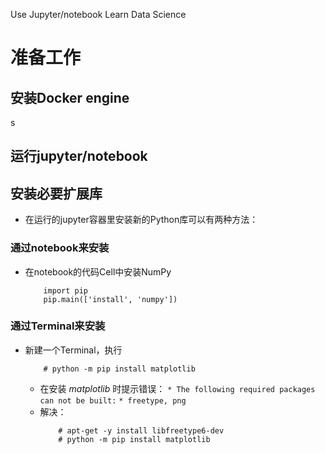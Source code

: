 ﻿Use Jupyter/notebook Learn Data Science



#  准备工作
  
## 安装Docker engine
s
## 运行jupyter/notebook

## 安装必要扩展库

* 在运行的jupyter容器里安装新的Python库可以有两种方法：

### 通过notebook来安装

* 在notebook的代码Cell中安装NumPy
    ```
        import pip
        pip.main(['install', 'numpy'])
    ```

### 通过Terminal来安装

* 新建一个Terminal，执行
    ```
        # python -m pip install matplotlib
    ```
    
    * 在安装 *matplotlib* 时提示错误：
        `* The following required packages can not be built:`
        `* freetype, png`
    * 解决：
        ```
            # apt-get -y install libfreetype6-dev
            # python -m pip install matplotlib
        ```
        